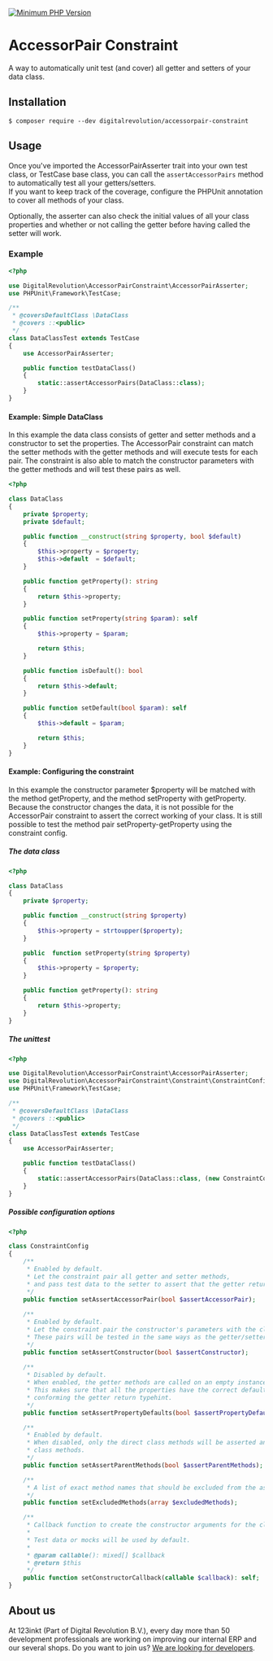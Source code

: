 [![Minimum PHP Version](https://img.shields.io/badge/php-%3E%3D%207.4-8892BF)](https://php.net/)

# AccessorPair Constraint
A way to automatically unit test (and cover) all getter and setters of your data class.

## Installation
```
$ composer require --dev digitalrevolution/accessorpair-constraint
```

## Usage
Once you've imported the AccessorPairAsserter trait into your own test class,
or TestCase base class, you can call the ```assertAccessorPairs``` method to automatically test all your getters/setters.  
If you want to keep track of the coverage, configure the PHPUnit annotation to cover all methods of your class.

Optionally, the asserter can also check the initial values of all your class properties and whether or not calling the getter before having called the setter will work.

### Example
```php
<?php

use DigitalRevolution\AccessorPairConstraint\AccessorPairAsserter;
use PHPUnit\Framework\TestCase;

/**
 * @coversDefaultClass \DataClass
 * @covers ::<public>
 */
class DataClassTest extends TestCase
{
    use AccessorPairAsserter;

    public function testDataClass()
    {
        static::assertAccessorPairs(DataClass::class);
    }
}
```

#### Example: Simple DataClass
In this example the data class consists of getter and setter methods and a constructor to set the properties.
The AccessorPair constraint can match the setter methods with the getter methods and will execute tests for each pair.
The constraint is also able to match the constructor parameters with the getter methods and will test these pairs as well.
```php
<?php

class DataClass
{
    private $property;
    private $default;

    public function __construct(string $property, bool $default)
    {
        $this->property = $property;
        $this->default  = $default;
    }

    public function getProperty(): string
    {
        return $this->property;
    }

    public function setProperty(string $param): self
    {
        $this->property = $param;

        return $this;
    }

    public function isDefault(): bool
    {
        return $this->default;
    }

    public function setDefault(bool $param): self
    {
        $this->default = $param;

        return $this;
    }
}
```

#### Example: Configuring the constraint
In this example the constructor parameter $property will be matched with the method getProperty, and the method setProperty with getProperty.
Because the constructor changes the data, it is not possible for the AccessorPair constraint to assert the correct working of your class.
It is still possible to test the method pair setProperty-getProperty using the constraint config.

##### The data class
```php
<?php

class DataClass
{
    private $property;

    public function __construct(string $property)
    {
        $this->property = strtoupper($property);
    }

    public  function setProperty(string $property)
    {
        $this->property = $property;
    }

    public function getProperty(): string
    {
        return $this->property;
    }
}
```

##### The unittest
```php
<?php

use DigitalRevolution\AccessorPairConstraint\AccessorPairAsserter;
use DigitalRevolution\AccessorPairConstraint\Constraint\ConstraintConfig;
use PHPUnit\Framework\TestCase;

/**
 * @coversDefaultClass \DataClass
 * @covers ::<public>
 */
class DataClassTest extends TestCase
{
    use AccessorPairAsserter;

    public function testDataClass()
    {
        static::assertAccessorPairs(DataClass::class, (new ConstraintConfig())->setAssertConstructor(false));
    }
}
```

##### Possible configuration options
```php
<?php

class ConstraintConfig
{
    /**
     * Enabled by default.
     * Let the constraint pair all getter and setter methods,
     * and pass test data to the setter to assert that the getter returns the exact same value.
     */
    public function setAssertAccessorPair(bool $assertAccessorPair);
    
    /**
     * Enabled by default.
     * Let the constraint pair the constructor's parameters with the class' getter methods.
     * These pairs will be tested in the same ways as the getter/setter method pairs.
     */
    public function setAssertConstructor(bool $assertConstructor);
    
    /**
     * Disabled by default.
     * When enabled, the getter methods are called on an empty instance of the test object.
     * This makes sure that all the properties have the correct default type,
     * conforming the getter return typehint.
     */
    public function setAssertPropertyDefaults(bool $assertPropertyDefaults);

    /**
     * Enabled by default.
     * When disabled, only the direct class methods will be asserted and none of the parent's
     * class methods.
     */
    public function setAssertParentMethods(bool $assertParentMethods);

    /**
     * A list of exact method names that should be excluded from the assertions.
     */
    public function setExcludedMethods(array $excludedMethods);

    /**
     * Callback function to create the constructor arguments for the class under test.
     *
     * Test data or mocks will be used by default.
     *
     * @param callable(): mixed[] $callback
     * @return $this
     */
    public function setConstructorCallback(callable $callback): self;
}
```

## About us
At 123inkt (Part of Digital Revolution B.V.), every day more than 50 development professionals are working on improving our internal ERP 
and our several shops. Do you want to join us? [We are looking for developers](https://www.werkenbij123inkt.nl/zoek-op-afdeling/it).
